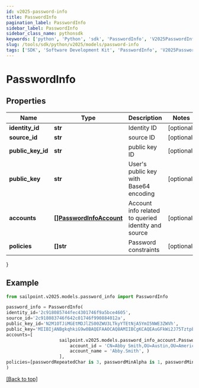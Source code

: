 ```yaml
---
id: v2025-password-info
title: PasswordInfo
pagination_label: PasswordInfo
sidebar_label: PasswordInfo
sidebar_class_name: pythonsdk
keywords: ['python', 'Python', 'sdk', 'PasswordInfo', 'V2025PasswordInfo'] 
slug: /tools/sdk/python/v2025/models/password-info
tags: ['SDK', 'Software Development Kit', 'PasswordInfo', 'V2025PasswordInfo']
---
```


# PasswordInfo


## Properties

Name | Type | Description | Notes
------------ | ------------- | ------------- | -------------
**identity_id** | **str** | Identity ID | [optional] 
**source_id** | **str** | source ID | [optional] 
**public_key_id** | **str** | public key ID | [optional] 
**public_key** | **str** | User's public key with Base64 encoding | [optional] 
**accounts** | [**[]PasswordInfoAccount**](password-info-account) | Account info related to queried identity and source | [optional] 
**policies** | **[]str** | Password constraints | [optional] 
}

## Example

```python
from sailpoint.v2025.models.password_info import PasswordInfo

password_info = PasswordInfo(
identity_id='2c918085744fec4301746f9a5bce4605',
source_id='2c918083746f642c01746f990884012a',
public_key_id='N2M1OTJiMGEtMDJlZS00ZWU3LTkyYTEtNjA5YmI5NWE3ZWVh',
public_key='MIIBIjANBgkqhkiG9w0BAQEFAAOCAQ8AMIIBCgKCAQEAuGFkWi2J75TztpbaPKd36bJnIB3J8gZ6UcoS9oSDYsqBzPpTsfZXYaEf4Y4BKGgJIXmE/lwhwuj7mU1itdZ2qTSNFtnXA8Fn75c3UUkk+h+wdZbkuSmqlsJo3R1OnJkwkJggcAy9Jvk9jlcrNLWorpQ1w9raUvxtvfgkSdq153KxotenQ1HciSyZ0nA/Kw0UaucLnho8xdRowZs11afXGXA9IT9H6D8T6zUdtSxm0nAyH+mluma5LdTfaM50W3l/L8q56Vrqmx2pZIiwdx/0+g3Y++jV70zom0ZBkC1MmSoLMrQYG5OICNjr72f78B2PaGXfarQHqARLjKpMVt9YIQIDAQAB',
accounts=[
                    sailpoint.v2025.models.password_info_account.PasswordInfoAccount(
                        account_id = 'CN=Abby Smith,OU=Austin,OU=Americas,OU=Demo,DC=seri,DC=acme,DC=com', 
                        account_name = 'Abby.Smith', )
                    ],
policies=[passwordRepeatedChar is 3, passwordMinAlpha is 1, passwordMinLength is 5, passwordMinNumeric is 1]
)

```
[[Back to top]](#) 

